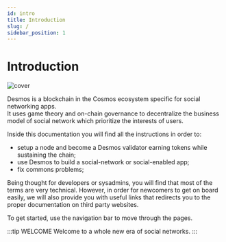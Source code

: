 ```yaml
---
id: intro
title: Introduction
slug: /
sidebar_position: 1
---
```

# Introduction

![cover](../../static/assets/cover.jpg)

Desmos is a blockchain in the Cosmos ecosystem specific for social networking apps.   
It uses game theory and on-chain governance to decentralize the business model of social network which prioritize
the interests of users.

Inside this documentation you will find all the instructions in order to:

- setup a node and become a Desmos validator earning tokens while sustaining the chain;
- use Desmos to build a social-network or social-enabled app;
- fix commons problems;

Being thought for developers or sysadmins, you will find that most of the terms are very technical. However, in order
for newcomers to get on board easily, we will also provide you with useful links that redirects you to the proper
documentation on third party websites.

To get started, use the navigation bar to move through the pages.

:::tip WELCOME
Welcome to a whole new era of social networks.
:::
